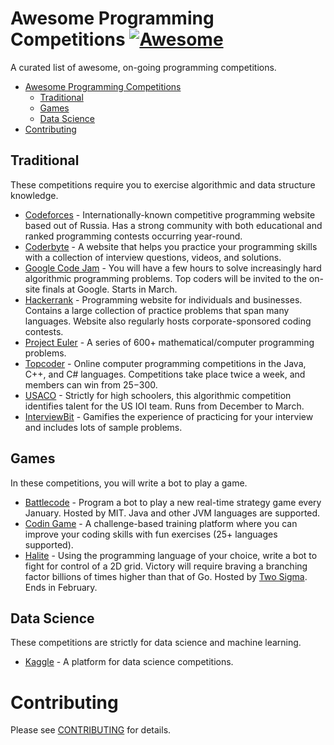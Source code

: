 # Awesome Programming Competitions [![Awesome](https://cdn.rawgit.com/sindresorhus/awesome/d7305f38d29fed78fa85652e3a63e154dd8e8829/media/badge.svg)](https://github.com/sindresorhus/awesome)

A curated list of awesome, on-going programming competitions.

- [Awesome Programming Competitions](#awesome-programming-competitions)
    - [Traditional](#traditional)
    - [Games](#games)
    - [Data Science](#data-science)
- [Contributing](#contributing)

## Traditional

These competitions require you to exercise algorithmic and data structure knowledge.

* [Codeforces](http://codeforces.com/) - Internationally-known competitive programming website based out of Russia. Has a strong community with both educational and ranked programming contests occurring year-round.
* [Coderbyte](https://www.coderbyte.com/) - A website that helps you practice your programming skills with a collection of interview questions, videos, and solutions.
* [Google Code Jam](https://code.google.com/codejam/) - You will have a few hours to solve increasingly hard algorithmic programming problems. Top coders will be invited to the on-site finals at Google. Starts in March.
* [Hackerrank](https://www.hackerrank.com/) -  Programming website for individuals and businesses. Contains a large collection of practice problems that span many languages. Website also regularly hosts corporate-sponsored coding contests.
* [Project Euler](https://projecteuler.net/) - A series of 600+ mathematical/computer programming problems.
* [Topcoder](https://www.topcoder.com/) - Online computer programming competitions in the Java, C++, and C# languages. Competitions take place twice a week, and members can win from $25-$300.
* [USACO](http://usaco.org) - Strictly for high schoolers, this algorithmic competition identifies talent for the US IOI team. Runs from December to March.
* [InterviewBit](http://www.interviewbit.com) - Gamifies the experience of practicing for your interview and includes lots of sample problems.	 

## Games

In these competitions, you will write a bot to play a game.

* [Battlecode](https://www.battlecode.org/) - Program a bot to play a new real-time strategy game every January. Hosted by MIT. Java and other JVM languages are supported.
* [Codin Game](https://www.codingame.com/start) - A challenge-based training platform where you can improve your coding skills with fun exercises (25+ languages supported).
* [Halite](https://halite.io) -  Using the programming language of your choice, write a bot to fight for control of a 2D grid. Victory will require braving a branching factor billions of times higher than that of Go. Hosted by [Two Sigma](https://www.twosigma.com/). Ends in February.

## Data Science

These competitions are strictly for data science and machine learning.

* [Kaggle](https://www.kaggle.com/) - A platform for data science competitions.

# Contributing

Please see [CONTRIBUTING](CONTRIBUTING.md) for details.

